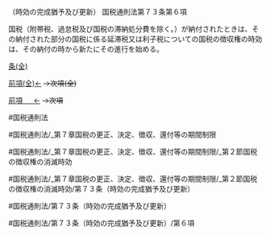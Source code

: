 （時効の完成猶予及び更新）
国税通則法第７３条第６項

国税（附帯税、過怠税及び国税の滞納処分費を除く。）が納付されたときは、その納付された部分の国税に係る延滞税又は利子税についての国税の徴収権の時効は、その納付の時から新たにその進行を始める。

[条(全)](国税通則法＿＿＿＿＿第７３条_.md)

[前項(全)←](国税通則法＿＿＿＿＿第７３条第５項_.md)  ~~→次項(全)~~

[前項 　 ←](国税通則法＿＿＿＿＿第７３条第５項.md)  ~~→次項~~



#国税通則法

#国税通則法/_第７章国税の更正、決定、徴収、還付等の期間制限

#国税通則法/_第７章国税の更正、決定、徴収、還付等の期間制限/_第２節国税の徴収権の消滅時効

#国税通則法/_第７章国税の更正、決定、徴収、還付等の期間制限/_第２節国税の徴収権の消滅時効/第７３条（時効の完成猶予及び更新）

#国税通則法/第７３条（時効の完成猶予及び更新）

#国税通則法/第７３条（時効の完成猶予及び更新）/第６項

